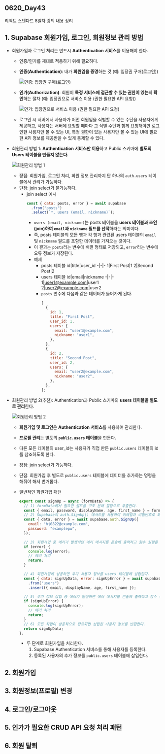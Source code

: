 ## 0620_Day43

리액트 스탠다드 8일차 강의 내용 정리

## 1. Supabase 회원가입, 로그인, 회원정보 관리 방법

- 회원가입과 로그인 처리는 반드시 **Authentication 서비스**를 이용해야 한다.

  - 인증/인가를 제대로 적용하기 위해 필요하다.
  - **인증(Authentication)**: 내가 **회원임을 증명**하는 것 (예: 입장권 구매(로그인))

    ![인증: 입장권 구매(로그인)](https://teamsparta.notion.site/image/https%3A%2F%2Fprod-files-secure.s3.us-west-2.amazonaws.com%2F83c75a39-3aba-4ba4-a792-7aefe4b07895%2F8465c81b-3077-4aba-8fcf-226155971e3c%2FUntitled.png?table=block&id=76dcaee7-55bb-4a71-b662-7e6f44aa5293&spaceId=83c75a39-3aba-4ba4-a792-7aefe4b07895&width=300&userId=&cache=v2)

  - **인가(Authorization)**: 회원이 **특정 서비스에 접근할 수 있는 권한이 있는지 확인**하는 절차 (예: 입장권으로 서비스 이용 (권한 필요한 API 요청))

    ![인가: 입장권으로 서비스 이용 (권한 필요한 API 요청)](https://teamsparta.notion.site/image/https%3A%2F%2Fprod-files-secure.s3.us-west-2.amazonaws.com%2F83c75a39-3aba-4ba4-a792-7aefe4b07895%2F7197d500-ddab-4942-8399-3618bdbe22fd%2FUntitled.png?table=block&id=1be071e7-62d1-4558-b872-da6f72e08e4a&spaceId=83c75a39-3aba-4ba4-a792-7aefe4b07895&width=300&userId=&cache=v2)

  - 로그인 시 서버에서 사용자가 어떤 회원임을 식별할 수 있는 수단을 사용자에게 제공하고, 사용자는 서버에 요청할 때마다 그 식별 수단과 함께 요청해야만 로그인한 사용자만 볼 수 있는 UI, 특정 권한이 있는 사용자만 볼 수 있는 UI에 필요한 API 정보를 제공받을 수 있게 통제할 수 있다.

- 회원관리 방법 1: **Authentication 서비스만 이용**하고 Public 스키마에 **별도의 Users 테이블을 만들지 않는다.**

  ![회원관리 방법 1](https://teamsparta.notion.site/image/https%3A%2F%2Fprod-files-secure.s3.us-west-2.amazonaws.com%2F83c75a39-3aba-4ba4-a792-7aefe4b07895%2F005d175c-ca93-41b3-a430-88c2666758a7%2FUntitled.png?table=block&id=a5642807-9204-45c6-a18f-ff939f59ddcb&spaceId=83c75a39-3aba-4ba4-a792-7aefe4b07895&width=2000&userId=&cache=v2)

  - 장점: 회원가입, 로그인 처리, 회원 정보 관리까지 단 하나의 `auth.users` 테이블에서 관리가 가능하다.
  - 단점: join select가 불가능하다.
    - join select 예시
      ```jsx
      const { data: posts, error } = await supabase
        .from("posts")
        .select(`*, users (email, nickname)`);
      ```
      - `users (email, nickname)`는 posts 테이블을 **users 테이블과 조인(join)하여 `email`과 `nickname` 필드를 선택**하라는 의미이다.
      - 즉, posts 테이블의 모든 행과 각 행과 관련된 users 테이블의 `email` 및 `nickname` 필드를 포함한 데이터를 가져오는 것이다.
      - 이 결과는 `posts`라는 변수에 배열 형태로 저장되고, `error`라는 변수에 오류 정보가 저장된다.
      - 예제
        - posts 테이블
          id|title|user_id
          -|-|-
          1|First Post|1
          2|Second Post|2
        - users 테이블
          id|email|nickname
          -|-|-
          1|user1@example.com|user1
          2|user2@example.com|user2
        - `posts` 변수에 다음과 같은 데이터가 들어가게 된다.
          ```javascript
          [
            {
              id: 1,
              title: "First Post",
              user_id: 1,
              users: {
                email: "user1@example.com",
                nickname: "user1",
              },
            },
            {
              id: 2,
              title: "Second Post",
              user_id: 2,
              users: {
                email: "user2@example.com",
                nickname: "user2",
              },
            },
          ];
          ```

- 회원관리 방법 2(추천): Authentication과 Public 스키마의 **users 테이블을 별도로 관리**한다.

  ![회원관리 방법 2](https://teamsparta.notion.site/image/https%3A%2F%2Fprod-files-secure.s3.us-west-2.amazonaws.com%2F83c75a39-3aba-4ba4-a792-7aefe4b07895%2F72ee86e5-7656-47f0-9058-9b10932e0762%2FUntitled.png?table=block&id=ea195b83-616a-40c0-9e79-dd71539e4e19&spaceId=83c75a39-3aba-4ba4-a792-7aefe4b07895&width=2000&userId=&cache=v2)

  - **회원가입 및 로그인**은 **Authentication 서비스**를 사용하여 관리한다.
  - **프로필 관리**는 별도의 **`public.users` 테이블**을 만든다.
  - 다른 모든 테이블의 user_id는 사용자가 직접 만든 `public.users` 테이블의 id를 참조하도록 한다.
  - 장점: join select가 가능하다.
  - 단점: 회원가입 후 별도로 `public.users` 테이블에 데이터를 추가하는 명령을 해줘야 해서 번거롭다.
  - 일반적인 회원가입 패턴

    ```jsx
    export const signUp = async (formData) => {
      // 1) formData에서 필요한 필드를 구조 분해 할당으로 추출한다.
      const { email, password, displayName, age, first_name } = formData;
      // 2) Supabase의 auth.SignUp() 메서드를 사용하여 이메일과 비밀번호로 회원가입을 시도한다.
      const { data, error } = await supabase.auth.SignUp({
        email: "hj0822@example.com",
        password: "examplepw",
      });

      // 3) 회원가입 중 에러가 발생하면 에러 메시지를 콘솔에 출력하고 함수 실행을 종료한다.
      if (error) {
        console.log(error);
        // 에러 처리
        return;
      }

      // 4) 회원가입에 성공하면 추가 사용자 정보를 users 테이블에 삽입한다.
      const { data: signUpData, error: signUpError } = await supabase
        .from("users")
        .insert({ email, displayName, age, first_name });

      // 5) 추가 정보 삽입 중 에러가 발생하면 에러 메시지를 콘솔에 출력하고 함수 실행을 종료한다.
      if (signUpError) {
        console.log(signUpError);
        // 에러 처리
        return;
      }
      // 6) 모든 작업이 성공적으로 완료되면 삽입된 사용자 정보를 반환한다.
      return signUpData;
    };
    ```

    - 두 단계로 회원가입을 처리한다.
      1. Supabase Authentication 서비스를 통해 사용자를 등록한다.
      2. 등록된 사용자의 추가 정보를 `public.users` 테이블에 삽입한다.

## 2. 회원가입

## 3. 회원정보(프로필) 변경

## 4. 로그인/로그아웃

## 5. 인가가 필요한 CRUD API 요청 처리 패턴

## 6. 회원 탈퇴
